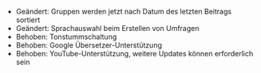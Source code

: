 - Geändert: Gruppen werden jetzt nach Datum des letzten Beitrags sortiert
- Geändert: Sprachauswahl beim Erstellen von Umfragen
- Behoben: Tonstummschaltung
- Behoben: Google Übersetzer-Unterstützung
- Behoben: YouTube-Unterstützung, weitere Updates können erforderlich sein